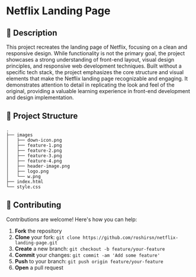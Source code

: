 # Netflix Landing Page



## 📝 Description

This project recreates the landing page of Netflix, focusing on a clean and responsive design. While functionality is not the primary goal, the project showcases a strong understanding of front-end layout, visual design principles, and responsive web development techniques. Built without a specific tech stack, the project emphasizes the core structure and visual elements that make the Netflix landing page recognizable and engaging. It demonstrates attention to detail in replicating the look and feel of the original, providing a valuable learning experience in front-end development and design implementation.

## 📁 Project Structure

```
.
├── images
│   ├── down-icon.png
│   ├── feature-1.png
│   ├── feature-2.png
│   ├── feature-3.png
│   ├── feature-4.png
│   ├── header-image.png
│   ├── logo.png
│   └── w.png
├── index.html
└── style.css
```

## 👥 Contributing

Contributions are welcome! Here's how you can help:

1. **Fork** the repository
2. **Clone** your fork: `git clone https://github.com/roshirsn/netflix-landing-page.git`
3. **Create** a new branch: `git checkout -b feature/your-feature`
4. **Commit** your changes: `git commit -am 'Add some feature'`
5. **Push** to your branch: `git push origin feature/your-feature`
6. **Open** a pull request
